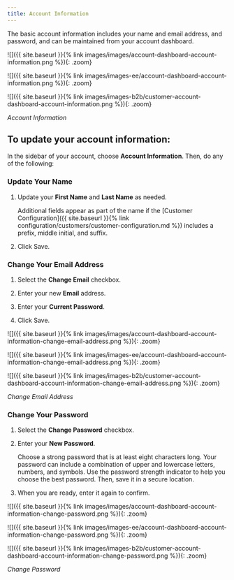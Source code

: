 ```yaml
---
title: Account Information
---
```


The basic account information includes your name and email address, and password, and can be maintained from your account dashboard.

<!--{% if "Default.CE Only" contains site.edition %}-->
![]({{ site.baseurl }}{% link images/images/account-dashboard-account-information.png %}){: .zoom}
<!--{% endif %}-->
<!--{% if "Default.EE Only" contains site.edition %}-->
![]({{ site.baseurl }}{% link images/images-ee/account-dashboard-account-information.png %}){: .zoom}
<!--{% endif %}-->
<!--{% if "Default.B2B Only" contains site.edition %}-->
![]({{ site.baseurl }}{% link images/images-b2b/customer-account-dashboard-account-information.png %}){: .zoom}
<!--{% endif %}-->
_Account Information_

## To update your account information:

In the sidebar of your account, choose **Account Information**. Then, do any of the following:

### Update Your Name

1. Update your **First Name** and **Last Name** as needed.

    Additional fields appear as part of the name if the [Customer Configuration]({{ site.baseurl }}{% link configuration/customers/customer-configuration.md %}) includes a prefix, middle initial, and suffix.

1. Click <span class="btn">Save</span>.

### Change Your Email Address

1. Select the **Change Email** checkbox.

1. Enter your new **Email** address.

1. Enter your **Current Password**.

1. Click <span class="btn">Save</span>.

<!--{% if "Default.CE Only" contains site.edition %}-->
![]({{ site.baseurl }}{% link images/images/account-dashboard-account-information-change-email-address.png %}){: .zoom}
<!--{% endif %}-->
<!--{% if "Default.EE Only" contains site.edition %}-->
![]({{ site.baseurl }}{% link images/images-ee/account-dashboard-account-information-change-email-address.png %}){: .zoom}
<!--{% endif %}-->
<!--{% if "Default.B2B Only" contains site.edition %}-->
![]({{ site.baseurl }}{% link images/images-b2b/customer-account-dashboard-account-information-change-email-address.png %}){: .zoom}
<!--{% endif %}-->
_Change Email Address_

### Change Your Password

1. Select the **Change Password** checkbox.

1. Enter your **New Password**.

    Choose a strong password that is at least eight characters long. Your password can include a combination of upper and lowercase letters, numbers, and symbols. Use the password strength indicator to help you choose the best password. Then, save it in a secure location.

1. When you are ready, enter it again to confirm.

<!--{% if "Default.CE Only" contains site.edition %}-->
![]({{ site.baseurl }}{% link images/images/account-dashboard-account-information-change-password.png %}){: .zoom}
<!--{% endif %}-->
<!--{% if "Default.EE Only" contains site.edition %}-->
![]({{ site.baseurl }}{% link images/images-ee/account-dashboard-account-information-change-password.png %}){: .zoom}
<!--{% endif %}-->
<!--{% if "Default.B2B Only" contains site.edition %}-->
![]({{ site.baseurl }}{% link images/images-b2b/customer-account-dashboard-account-information-change-password.png %}){: .zoom}
<!--{% endif %}-->
_Change Password_